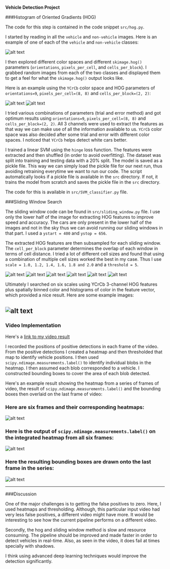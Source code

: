 **Vehicle Detection Project**

[//]: # (Image References)
[image1]: ./output_images/car_not_car.jpg
[image2]: ./output_images/HOG_car_example.jpg
[image3]: ./output_images/HOG_notcar_example.jpg
[image4]: ./output_images/sliding_windows1.0.jpg
[image5]: ./output_images/sliding_windows1.2.jpg
[image6]: ./output_images/sliding_windows1.4.jpg
[image7]: ./output_images/sliding_windows1.6.jpg
[image8]: ./output_images/sliding_windows1.8.jpg
[image9]: ./output_images/sliding_windows2.0.jpg
[image10]: ./output_images/test_outputs.jpg
[image11]: ./output_images/bboxes_and_heat.jpg
[image12]: ./output_images/labels_map.jpg
[image13]: ./output_images/output_boxes.jpg

###Histogram of Oriented Gradients (HOG)

The code for this step is contained in the code snippet `src/hog.py`.  

I started by reading in all the `vehicle` and `non-vehicle` images.  Here is an example of one of each of the `vehicle` and `non-vehicle` classes:

![alt text][image1]

I then explored different color spaces and different `skimage.hog()` parameters (`orientations`, `pixels_per_cell`, and `cells_per_block`).  I grabbed random images from each of the two classes and displayed them to get a feel for what the `skimage.hog()` output looks like.

Here is an example using the `YCrCb` color space and HOG parameters of `orientations=9`, `pixels_per_cell=(8, 8)` and `cells_per_block=(2, 2)`:


![alt text][image2]
![alt text][image3]

I tried various combinations of parameters (trial and error method) and got optimum results using `orientations=9`, `pixels_per_cell=(8, 8)` and `cells_per_block=(2, 2)`. All 3 channels were used to extract the features as that way we can make use of all the information available to us. `YCrCb` color space was also decided after some trial and error with different color spaces. I noticed that `YCrCb` helps detect white cars better.

I trained a linear SVM using the `hinge` loss function. The features were extracted and then shuffled (in order to avoid overfitting). The dataset was split into training and testing data with a 20% split. The model is saved as a pickle file. This way we can simply load the pickle file for our next run, thus avoiding retraining everytime we want to run our code. The script automatically looks if a pickle file is available in the `src` directory. If not, it trains the model from scratch and saves the pickle file in the `src` directory.

The code for this is available in `src/SVM_classifier.py` file.

###Sliding Window Search

The sliding window code can be found in `src/sliding_window.py` file. I use only the lower half of the image for extracting HOG features to improve speed and accuracy. The cars are only present in the lower half of the images and not in the sky thus we can avoid running our sliding windows in that part. I used a `ystart = 400` and `ystop = 656`.

The extracted HOG features are then subsampled for each sliding window. The `cell_per_block` parameter determines the overlap of each window in terms of cell distance. I tried a lot of different cell sizes and found that using a combination of multiple cell sizes worked the best in my case. Thus I use `scale = 1.0, 1.2, 1.4, 1.6, 1.8 and 2.0` and a `threshold = 5`.

![alt text][image4]
![alt text][image5]
![alt text][image6]
![alt text][image7]
![alt text][image8]
![alt text][image9]

Ultimately I searched on six scales using YCrCb 3-channel HOG features plus spatially binned color and histograms of color in the feature vector, which provided a nice result.  Here are some example images:

![alt text][image10]
---

### Video Implementation

Here's a [link to my video result](https://www.youtube.com/watch?v=Qo--y7DqCF4)

I recorded the positions of positive detections in each frame of the video.  From the positive detections I created a heatmap and then thresholded that map to identify vehicle positions.  I then used `scipy.ndimage.measurements.label()` to identify individual blobs in the heatmap.  I then assumed each blob corresponded to a vehicle.  I constructed bounding boxes to cover the area of each blob detected.  

Here's an example result showing the heatmap from a series of frames of video, the result of `scipy.ndimage.measurements.label()` and the bounding boxes then overlaid on the last frame of video:

### Here are six frames and their corresponding heatmaps:

![alt text][image11]

### Here is the output of `scipy.ndimage.measurements.label()` on the integrated heatmap from all six frames:
![alt text][image12]

### Here the resulting bounding boxes are drawn onto the last frame in the series:
![alt text][image13]



---

###Discussion

One of the major challenges is to getting the false positives to zero. Here, I used heatmaps and thresholding. Although, this particular input video had very less false positives, a different video might have more. It would be interesting to see how the current pipeline performs on a different video.

Secondly, the hog and sliding window method is slow and resource consuming. The pipeline should be improved and made faster in order to detect vehicles in real-time. Also, as seen in the video, it does fail at times specially with shadows.

I think using advanced deep learning techniques would improve the detection significantly.
